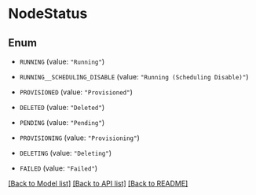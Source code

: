 # NodeStatus

## Enum


* `RUNNING` (value: `"Running"`)

* `RUNNING__SCHEDULING_DISABLE` (value: `"Running (Scheduling Disable)"`)

* `PROVISIONED` (value: `"Provisioned"`)

* `DELETED` (value: `"Deleted"`)

* `PENDING` (value: `"Pending"`)

* `PROVISIONING` (value: `"Provisioning"`)

* `DELETING` (value: `"Deleting"`)

* `FAILED` (value: `"Failed"`)


[[Back to Model list]](../README.md#documentation-for-models) [[Back to API list]](../README.md#documentation-for-api-endpoints) [[Back to README]](../README.md)


